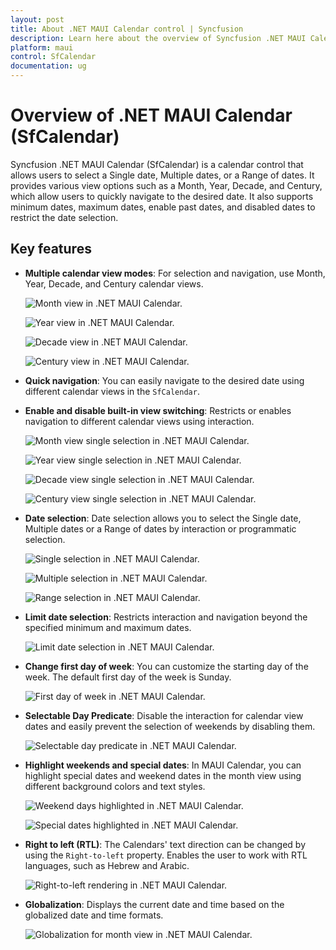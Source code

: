 ```yaml
---
layout: post
title: About .NET MAUI Calendar control | Syncfusion
description: Learn here about the overview of Syncfusion .NET MAUI Calendar (SfCalendar) control, its basic features, and calendar functionalities.
platform: maui
control: SfCalendar
documentation: ug
---
```


# Overview of .NET MAUI Calendar (SfCalendar)

Syncfusion .NET MAUI Calendar (SfCalendar) is a calendar control that allows users to select a Single date, Multiple dates, or a Range of dates. It provides various view options such as a Month, Year, Decade, and Century, which allow users to quickly navigate to the desired date. It also supports minimum dates, maximum dates, enable past dates, and disabled dates to restrict the date selection.

## Key features

* **Multiple calendar view modes**: For selection and navigation, use Month, Year, Decade, and Century calendar views.

   ![Month view in .NET MAUI Calendar.](images/overview/maui-month-view.png)

   ![Year view in .NET MAUI Calendar.](images/overview/maui-year-view.png)

   ![Decade view in .NET MAUI Calendar.](images/overview/maui-decade-view.png)

   ![Century view in .NET MAUI Calendar.](images/overview/maui-century-view.png)

* **Quick navigation**: You can easily navigate to the desired date using different calendar views in the `SfCalendar`.

* **Enable and disable built-in view switching**: Restricts or enables navigation to different calendar views using interaction.

   ![Month view single selection in .NET MAUI Calendar.](images/overview/maui-month-view-single-selection.png)

   ![Year view single selection in .NET MAUI Calendar.](images/overview/maui-year-view-single-selection.png)

   ![Decade view single selection in .NET MAUI Calendar.](images/overview/maui-decade-view-single-selection.png)

   ![Century view single selection in .NET MAUI Calendar.](images/overview/maui-century-view-single-selection.png)

* **Date selection**: Date selection allows you to select the Single date, Multiple dates or a Range of dates by interaction or programmatic selection.

   ![Single selection in .NET MAUI Calendar.](images/overview/maui-month-view-single-selection.png)

   ![Multiple selection in .NET MAUI Calendar.](images/overview/maui-multiple-selection.png)

   ![Range selection in .NET MAUI Calendar.](images/overview/maui-range-selection.png)

* **Limit date selection**: Restricts interaction and navigation beyond the specified minimum and maximum dates.

   ![Limit date selection in .NET MAUI Calendar.](images/overview/maui-min-max-date.png)

* **Change first day of week**: You can customize the starting day of the week. The default first day of the week is Sunday.

   ![First day of week in .NET MAUI Calendar.](images/overview/maui-first-day-of-week.png)

* **Selectable Day Predicate**: Disable the interaction for calendar view dates and easily prevent the selection of weekends by disabling them.

   ![Selectable day predicate in .NET MAUI Calendar.](images/overview/maui-selectable-day-predicate.png)

* **Highlight weekends and special dates**: In MAUI Calendar, you can highlight special dates and weekend dates in the month view using different background colors and text styles.

   ![Weekend days highlighted in .NET MAUI Calendar.](images/overview/maui-weekends-dates.png)

   ![Special dates highlighted in .NET MAUI Calendar.](images/overview/maui-special-dates.png)

* **Right to left (RTL)**: The Calendars' text direction can be changed by using the `Right-to-left` property. Enables the user to work with RTL languages, such as Hebrew and Arabic.

   ![Right-to-left rendering in .NET MAUI Calendar.](images/overview/maui-rtl.png)

* **Globalization**: Displays the current date and time based on the globalized date and time formats.

   ![Globalization for month view in .NET MAUI Calendar.](images/overview/maui-month-view-globalization.png)
